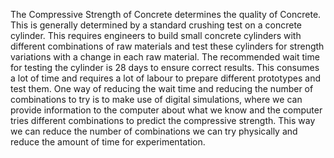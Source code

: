 The Compressive Strength of Concrete determines the quality of Concrete. This is generally determined by a standard crushing test on a concrete cylinder. This requires engineers to build small concrete cylinders with different combinations of raw materials and test these cylinders for strength variations with a change in each raw material. The recommended wait time for testing the cylinder is 28 days to ensure correct results. This consumes a lot of time and requires a lot of labour to prepare different prototypes and test them. One way of reducing the wait time and reducing the number of combinations to try is to make use of digital simulations, where we can provide information to the computer about what we know and the computer tries different combinations to predict the compressive strength. This way we can reduce the number of combinations we can try physically and reduce the amount of time for experimentation.
